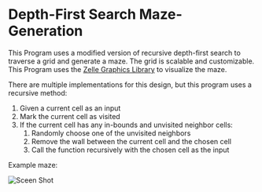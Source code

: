 # Depth-First Search Maze-Generation
This Program uses a modified version of recursive depth-first search to traverse a grid and generate a maze. The grid is scalable and customizable. This Program uses the [Zelle Graphics Library](https://www.cs.swarthmore.edu/~adanner/cs21/s15/Labs/graphics.php) to visualize the maze.

There are multiple implementations for this design, but this program uses a recursive method: 

1. Given a current cell as an input
2. Mark the current cell as visited
3. If the current cell has any in-bounds and unvisited neighbor cells:
    1. Randomly choose one of the unvisited neighbors
    2. Remove the wall between the current cell and the chosen cell
    3. Call the function recursively with the chosen cell as the input
       

Example maze:

![Sceen Shot](https://github.com/Rhys-sg/Maze-Generation/assets/127057159/257d6ed9-77e5-464d-8c77-c5250854cf3b)
